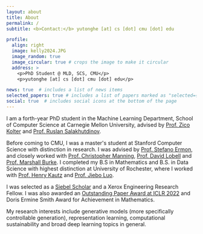 ```yaml
---
layout: about
title: About
permalink: /
subtitle: <b>Contact:</b> yutonghe [at] cs [dot] cmu [dot] edu

profile:
  align: right
  image: kelly2024.JPG
  image_random: true
  image_circular: true # crops the image to make it circular
  address: >
    <p>PhD Student @ MLD, SCS, CMU</p>
    <p>yutonghe [at] cs [dot] cmu [dot] edu</p>

news: true  # includes a list of news items
selected_papers: true # includes a list of papers marked as "selected={true}"
social: true  # includes social icons at the bottom of the page
---
```


I am a forth-year PhD student in the Machine Learning Department, School of Computer Science at Carnegie Mellon University, advised by <a href="https://zicokolter.com/">Prof. Zico Kolter</a> and <a href="https://www.cs.cmu.edu/~rsalakhu/">Prof. Ruslan Salakhutdinov</a>.

Before coming to CMU, I was a master's student at Stanford Computer Science with distinction in research. I was advised by <a href="https://cs.stanford.edu/~ermon/">Prof. Stefano Ermon</a>, and closely worked with <a href="https://nlp.stanford.edu/manning/">Prof. Christopher Manning</a>,  <a href="https://fse.fsi.stanford.edu/people/david_lobell">Prof. David Lobell</a> and  <a href="https://web.stanford.edu/~mburke/">Prof. Marshall Burke</a>. I completed my B.S in Mathematics and B.S. in Data Science with highest distinction at University of Rochester, where I worked with <a href="https://www.cs.rochester.edu/u/kautz/">Prof. Henry Kautz</a> and <a href="https://www.cs.rochester.edu/u/jluo/">Prof. Jiebo Luo</a>.  

I was selected as a <a href="https://news.stanford.edu/thedish/2020/10/08/16-stanford-graduate-students-named-2021-siebel-scholars/">Siebel Scholar</a> and a Xerox Engineering Research Fellow. I was also awarded an <a href="https://blog.iclr.cc/2022/04/20/announcing-the-iclr-2022-outstanding-paper-award-recipients/">Outstanding Paper Award at ICLR 2022</a> and Doris Ermine Smith Award for Achievement in Mathematics.

My research interests include generative models (more specifically controllable generation), representation learning, computational sustainability and broad deep learning topics in general.

<!-- [Note: the rest of the website is a bit outdated, in construction right now =w=] -->
